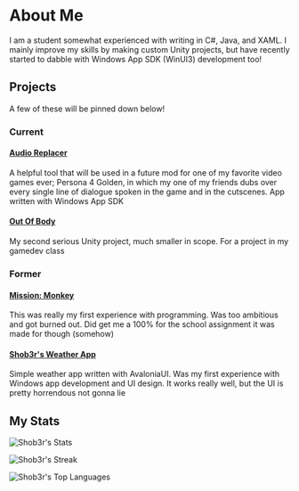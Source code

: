 # About Me
I am a student somewhat experienced with writing in C#, Java, and XAML. I mainly improve my skills by making custom Unity projects, but have recently started to dabble with Windows App SDK (WinUI3) development too!

## Projects
A few of these will be pinned down below!
### Current
#### [Audio Replacer](https://github.com/lemons-studios/audio-replacer-2)
A helpful tool that will be used in a future mod for one of my favorite video games ever; Persona 4 Golden, in which my one of my friends dubs over every single line of dialogue spoken in the game and in the cutscenes. App written with Windows App SDK
#### [Out Of Body](https://github.com/lemons-studios/out-of-body.git)
My second serious Unity project, much smaller in scope. For a project in my gamedev class 

### Former
#### [Mission: Monkey](https://github.com/lemons-studios/mission-monkey)
This was really my first experience with programming. Was too ambitious and got burned out. Did get me a 100% for the school assignment it was made for though (somehow)
#### [Shob3r's Weather App](https://github.com/Shob3r/Shob3rsWeatherApp)
Simple weather app written with AvaloniaUI. Was my first experience with Windows app development and UI design. It works really well, but the UI is pretty horrendous not gonna lie

## My Stats
![Shob3r's Stats](https://github-readme-stats.vercel.app/api?username=Shob3r&theme=tokyonight&show_icons=true&hide_border=false&count_private=true)

![Shob3r's Streak](https://github-readme-streak-stats.herokuapp.com/?user=Shob3r&theme=tokyonight&hide_border=false)

![Shob3r's Top Languages](https://github-readme-stats.vercel.app/api/top-langs/?username=Shob3r&theme=tokyonight&show_icons=true&hide_border=false&layout=compact)

